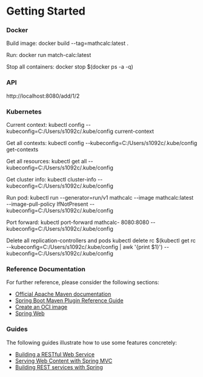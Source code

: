 # Getting Started

### Docker 
Build image:
docker build --tag=mathcalc:latest .

Run:
docker run match-calc:latest

Stop all containers:
docker stop $(docker ps -a -q)

### API
http://localhost:8080/add/1/2

### Kubernetes
Current context:
kubectl config --kubeconfig=C:/Users/s1092c/.kube/config current-context

Get all contexts:
kubectl config --kubeconfig=C:/Users/s1092c/.kube/config get-contexts

Get all resources:
kubectl get all --kubeconfig=C:/Users/s1092c/.kube/config

Get cluster info:
kubectl cluster-info --kubeconfig=C:/Users/s1092c/.kube/config

Run pod:
kubectl run --generator=run/v1 mathcalc --image mathcalc:latest --image-pull-policy IfNotPresent --kubeconfig=C:/Users/s1092c/.kube/config

Port forward:
kubectl port-forward mathcalc-<id> 8080:8080 --kubeconfig=C:/Users/s1092c/.kube/config
 
Delete all replication-controllers and pods
kubectl delete rc $(kubectl get rc --kubeconfig=C:/Users/s1092c/.kube/config | awk '{print $1}') --kubeconfig=C:/Users/s1092c/.kube/config
 
### Reference Documentation
For further reference, please consider the following sections:

* [Official Apache Maven documentation](https://maven.apache.org/guides/index.html)
* [Spring Boot Maven Plugin Reference Guide](https://docs.spring.io/spring-boot/docs/2.7.3/maven-plugin/reference/html/)
* [Create an OCI image](https://docs.spring.io/spring-boot/docs/2.7.3/maven-plugin/reference/html/#build-image)
* [Spring Web](https://docs.spring.io/spring-boot/docs/2.7.3/reference/htmlsingle/#web)

### Guides
The following guides illustrate how to use some features concretely:

* [Building a RESTful Web Service](https://spring.io/guides/gs/rest-service/)
* [Serving Web Content with Spring MVC](https://spring.io/guides/gs/serving-web-content/)
* [Building REST services with Spring](https://spring.io/guides/tutorials/rest/)


